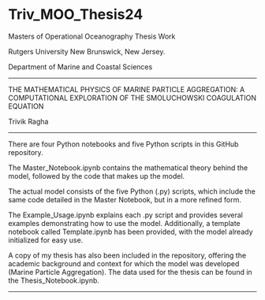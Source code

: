 # Triv_MOO_Thesis24

Masters of Operational Oceanography Thesis Work

Rutgers University New Brunswick, New Jersey.

Department of Marine and Coastal Sciences

********************************************************************************************************************************************************************************************************
THE MATHEMATICAL PHYSICS OF MARINE PARTICLE AGGREGATION: A COMPUTATIONAL EXPLORATION OF THE  SMOLUCHOWSKI COAGULATION EQUATION 

Trivik Ragha

********************************************************************************************************************************************************************************************************
There are four Python notebooks and five Python scripts in this GitHub repository.

The Master_Notebook.ipynb contains the mathematical theory behind the model, followed by the code that makes up the model.

The actual model consists of the five Python (.py) scripts, which include the same code detailed in the Master Notebook, but in a more refined form.

The Example_Usage.ipynb explains each .py script and provides several examples demonstrating how to use the model. Additionally, a template notebook called Template.ipynb has been provided, with the model already initialized for easy use.

A copy of my thesis has also been included in the repository, offering the academic background and context for which the model was developed (Marine Particle Aggregation). The data used for the thesis can be found in the Thesis_Notebook.ipynb.

********************************************************************************************************************************************************************************************************
